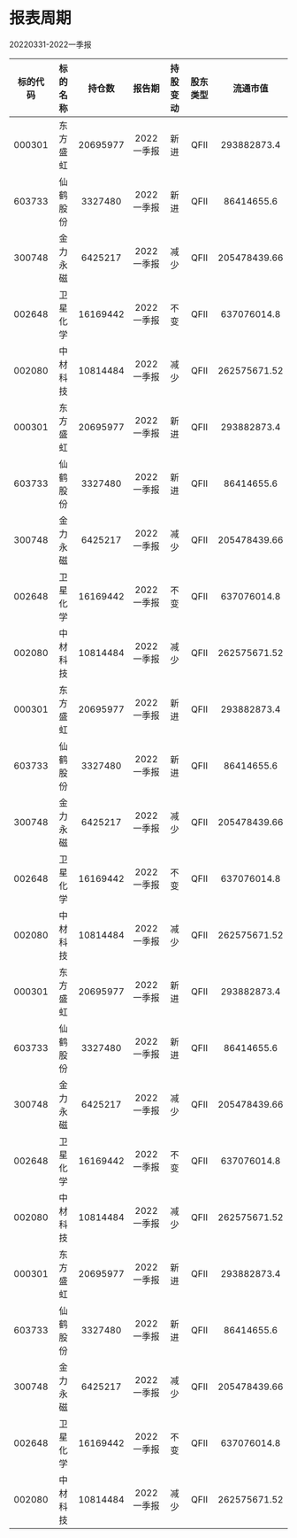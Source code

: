 # 报表周期 

20220331-2022一季报

| 标的代码 | 标的名称 | 持仓数 | 报告期 | 持股变动 | 股东类型 | 流通市值 |
|:--:|:--:|:--:|:--:|:--:|:--:|:--:|
|000301|东方盛虹|20695977|2022一季报|新进|QFII|293882873.4|
|603733|仙鹤股份|3327480|2022一季报|新进|QFII|86414655.6|
|300748|金力永磁|6425217|2022一季报|减少|QFII|205478439.66|
|002648|卫星化学|16169442|2022一季报|不变|QFII|637076014.8|
|002080|中材科技|10814484|2022一季报|减少|QFII|262575671.52|
|000301|东方盛虹|20695977|2022一季报|新进|QFII|293882873.4|
|603733|仙鹤股份|3327480|2022一季报|新进|QFII|86414655.6|
|300748|金力永磁|6425217|2022一季报|减少|QFII|205478439.66|
|002648|卫星化学|16169442|2022一季报|不变|QFII|637076014.8|
|002080|中材科技|10814484|2022一季报|减少|QFII|262575671.52|
|000301|东方盛虹|20695977|2022一季报|新进|QFII|293882873.4|
|603733|仙鹤股份|3327480|2022一季报|新进|QFII|86414655.6|
|300748|金力永磁|6425217|2022一季报|减少|QFII|205478439.66|
|002648|卫星化学|16169442|2022一季报|不变|QFII|637076014.8|
|002080|中材科技|10814484|2022一季报|减少|QFII|262575671.52|
|000301|东方盛虹|20695977|2022一季报|新进|QFII|293882873.4|
|603733|仙鹤股份|3327480|2022一季报|新进|QFII|86414655.6|
|300748|金力永磁|6425217|2022一季报|减少|QFII|205478439.66|
|002648|卫星化学|16169442|2022一季报|不变|QFII|637076014.8|
|002080|中材科技|10814484|2022一季报|减少|QFII|262575671.52|
|000301|东方盛虹|20695977|2022一季报|新进|QFII|293882873.4|
|603733|仙鹤股份|3327480|2022一季报|新进|QFII|86414655.6|
|300748|金力永磁|6425217|2022一季报|减少|QFII|205478439.66|
|002648|卫星化学|16169442|2022一季报|不变|QFII|637076014.8|
|002080|中材科技|10814484|2022一季报|减少|QFII|262575671.52|